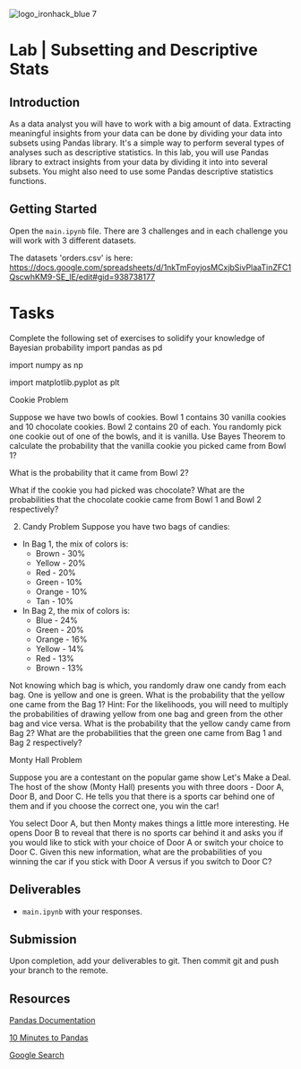 ![logo_ironhack_blue 7](https://user-images.githubusercontent.com/23629340/40541063-a07a0a8a-601a-11e8-91b5-2f13e4e6b441.png)

# Lab | Subsetting and Descriptive Stats


## Introduction

As a data analyst you will have to work with a big amount of data. Extracting meaningful insights from your data can be done by dividing your data into subsets using Pandas library. It's a simple way to perform several types of analyses such as descriptive statistics.
In this lab, you will use Pandas library to extract insights from your data by dividing it into into several subsets. You might also need to use some Pandas descriptive statistics functions. 

## Getting Started

Open the `main.ipynb` file. There are 3 challenges and in each challenge you will work with 3 different datasets. 

The datasets 'orders.csv' is here: https://docs.google.com/spreadsheets/d/1nkTmFoyjosMCxjbSivPlaaTinZFC1QscwhKM9-SE_lE/edit#gid=938738177

# Tasks

Complete the following set of exercises to solidify your knowledge of Bayesian probability
import pandas as pd

import numpy as np

import matplotlib.pyplot as plt

Cookie Problem

Suppose we have two bowls of cookies. Bowl 1 contains 30 vanilla cookies and 10 chocolate cookies. Bowl 2 contains 20 of each. You randomly pick one cookie out of one of the bowls, and it is vanilla. Use Bayes Theorem to calculate the probability that the vanilla cookie you picked came from Bowl 1?

What is the probability that it came from Bowl 2?

What if the cookie you had picked was chocolate? What are the probabilities that the chocolate cookie came from Bowl 1 and Bowl 2 respectively?

2. Candy Problem
Suppose you have two bags of candies:
* In Bag 1, the mix of colors is:
  * Brown - 30%
  * Yellow - 20%
  * Red - 20%
  * Green - 10%
  * Orange - 10%
  * Tan - 10%
* In Bag 2, the mix of colors is:
  * Blue - 24%
  * Green - 20%
  * Orange - 16%
  * Yellow - 14%
  * Red - 13%
  * Brown - 13%

Not knowing which bag is which, you randomly draw one candy from each bag. One is yellow and one is green. What is the probability that the yellow one came from the Bag 1?
Hint: For the likelihoods, you will need to multiply the probabilities of drawing yellow from one bag and green from the other bag and vice versa.
What is the probability that the yellow candy came from Bag 2?
What are the probabilities that the green one came from Bag 1 and Bag 2 respectively?

Monty Hall Problem

Suppose you are a contestant on the popular game show Let's Make a Deal. The host of the show (Monty Hall) presents you with three doors - Door A, Door B, and Door C. He tells you that there is a sports car behind one of them and if you choose the correct one, you win the car!

You select Door A, but then Monty makes things a little more interesting. He opens Door B to reveal that there is no sports car behind it and asks you if you would like to stick with your choice of Door A or switch your choice to Door C. Given this new information, what are the probabilities of you winning the car if you stick with Door A versus if you switch to Door C?

## Deliverables

- `main.ipynb` with your responses.

## Submission

Upon completion, add your deliverables to git. Then commit git and push your branch to the remote.

## Resources

[Pandas Documentation](https://pandas.pydata.org/pandas-docs/stable/index.html)

[10 Minutes to Pandas](https://pandas.pydata.org/pandas-docs/stable/10min.html)

[Google Search](https://www.google.com/search?q=pandas+python)

